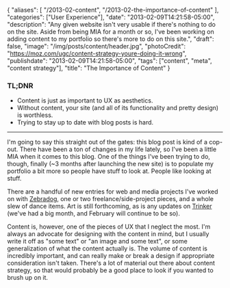 {
   "aliases": [
    "/2013-02-content",
    "/2013-02-the-importance-of-content"
   ],
   "categories": ["User Experience"],
   "date": "2013-02-09T14:21:58-05:00",
   "description": "Any given website isn't very usable if there's nothing to do on the site. Aside from being MIA for a month or so, I've been working on adding content to my portfolio so there's more to do on this site.",
   "draft": false,
   "image": "/img/posts/content/header.jpg",
   "photoCredit": "https://moz.com/ugc/content-strategy-youre-doing-it-wrong",
   "publishdate": "2013-02-09T14:21:58-05:00",
   "tags": ["content", "meta", "content strategy"],
   "title": "The Importance of Content"
}

<div class="tldnr">
  <h3>TL;DNR</h3>
  <ul>
    <li>Content is just as important to UX as aesthetics.</li>
    <li>Without content, your site (and all of its functionality and pretty design) is worthless.</li>
    <li>Trying to stay up to date with blog posts is hard.</li>
  </ul>
</div>

---

I'm going to say this straight out of the gates: this blog post is kind of a cop-out. There have been a ton of changes in my life lately, so I've been a little MIA when it comes to this blog. One of the things I've been trying to do, though, finally (~3 months after launching the new site) is to populate my portfolio a bit more so people have stuff to look at. People like looking at stuff.

There are a handful of new entries for web and media projects I've worked on with <a href="http://zebradog.com">Zebradog</a>, one or two freelance/side-project pieces, and a whole slew of dance items. Art is still forthcoming, as is any updates on <a href="http://gettrinker.com">Trinker</a> (we've had a big month, and February will continue to be so).

Content is, however, one of the pieces of UX that I neglect the most. I'm always an advocate for designing with the content in mind, but I usually write it off as "some text" or "an image and some text", or some generalization of what the content actually is. The volume of content is incredibly important, and can really make or break a design if appropriate consideration isn't taken. There's a lot of material out there about content strategy, so that would probably be a good place to look if you wanted to brush up on it.
